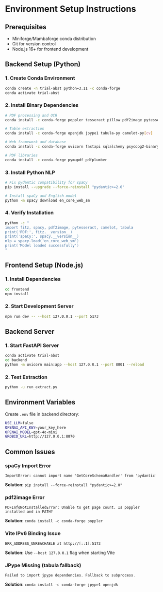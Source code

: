 # Environment Setup Instructions

## Prerequisites
- Miniforge/Mambaforge conda distribution
- Git for version control
- Node.js 16+ for frontend development

## Backend Setup (Python)

### 1. Create Conda Environment
```bash
conda create -n trial-abst python=3.11 -c conda-forge
conda activate trial-abst
```

### 2. Install Binary Dependencies
```bash
# PDF processing and OCR
conda install -c conda-forge poppler tesseract pillow pdf2image pytesseract

# Table extraction 
conda install -c conda-forge openjdk jpype1 tabula-py camelot-py[cv]

# Web framework and database
conda install -c conda-forge uvicorn fastapi sqlalchemy psycopg2-binary

# PDF libraries
conda install -c conda-forge pymupdf pdfplumber
```

### 3. Install Python NLP
```bash
# Fix pydantic compatibility for spaCy
pip install --upgrade --force-reinstall "pydantic>=2.0"

# Install spaCy and English model
python -m spacy download en_core_web_sm
```

### 4. Verify Installation
```bash
python -c "
import fitz, spacy, pdf2image, pytesseract, camelot, tabula
print('PDF:', fitz.__version__)
print('spaCy:', spacy.__version__)
nlp = spacy.load('en_core_web_sm')
print('Model loaded successfully')
"
```

## Frontend Setup (Node.js)

### 1. Install Dependencies
```bash
cd frontend
npm install
```

### 2. Start Development Server
```bash
npm run dev -- --host 127.0.0.1 --port 5173
```

## Backend Server

### 1. Start FastAPI Server
```bash
conda activate trial-abst
cd backend
python -m uvicorn main:app --host 127.0.0.1 --port 8001 --reload
```

### 2. Test Extraction
```bash
python -u run_extract.py
```

## Environment Variables
Create `.env` file in backend directory:
```bash
USE_LLM=false
OPENAI_API_KEY=your_key_here
OPENAI_MODEL=gpt-4o-mini
GROBID_URL=http://127.0.0.1:8070
```

## Common Issues

### spaCy Import Error
```
ImportError: cannot import name 'GetCoreSchemaHandler' from 'pydantic'
```
**Solution**: `pip install --force-reinstall "pydantic>=2.0"`

### pdf2image Error
```
PDFInfoNotInstalledError: Unable to get page count. Is poppler installed and in PATH?
```
**Solution**: `conda install -c conda-forge poppler`

### Vite IPv6 Binding Issue
```
ERR_ADDRESS_UNREACHABLE at http://[::1]:5173
```
**Solution**: Use `--host 127.0.0.1` flag when starting Vite

### JPype Missing (tabula fallback)
```
Failed to import jpype dependencies. Fallback to subprocess.
```
**Solution**: `conda install -c conda-forge jpype1 openjdk`